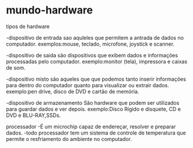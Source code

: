 # mundo-hardware

tipos de hardware

-dispositivo de entrada 
sao aquleles que permitem a antrada de dados no computador.
exemplos:mouse, teclado, microfone, joystick e scanner.

-dispositivo de saida 
são dispositivos que exibem dados e informações processadas pelo computador.
exemplo:monitor (tela), impressora e caixas de som.

-dispositivo misto
são aqueles que que podemos tanto inserir informações para dentro do computador quanto para visualizar ou extrair dados.
exemplo:pen drive, disco de DVD e cartão de memória.  

-dispositivo de armazenamento
São hardware que podem ser utilizados para guardar dados e ver depois.
exemplo:Disco Rígido e disquete, CD e DVD e BLU-RAY,SSDs.

processador
-É um microchip capaz de endereçar, resolver e preparar dados.
-todo processador tem um sistema de controle de temperatura que permite o resfriamento do ambiente no computador.
